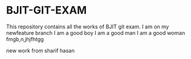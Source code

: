 # BJIT-GIT-EXAM
This repository contains all the works of BJIT git exam.
I am on my newfeature branch
I am a good boy
I am a good man
I am a good woman
fmgb,n,jhjfhtgg

new work from sharif hasan

